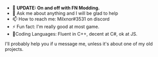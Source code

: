 - 🔭 <b>UPDATE: On and off with FN Modding.</b>
- 💬 Ask me about anything and I will be glad to help
- 📫 How to reach me: Milxnor#3531 on discord
- ⚡ Fun fact: I'm really good at most game.
- 🎉Coding Languages: Fluent in C++, decent at C#, ok at JS.

I'll probably help you if u message me, unless it's about one of my old projects.
<br><br>
